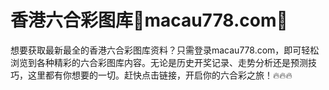 # 香港六合彩图库💯macau778.com💯

想要获取最新最全的香港六合彩图库资料？只需登录macau778.com，即可轻松浏览到各种精彩的六合彩图库内容。无论是历史开奖记录、走势分析还是预测技巧，这里都有你想要的一切。赶快点击链接，开启你的六合彩之旅！🔥🔥🔥